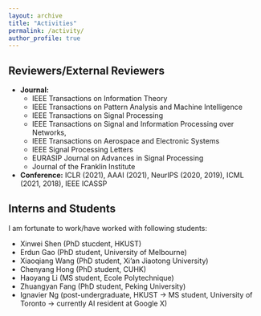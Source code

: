 ```yaml
---
layout: archive
title: "Activities"
permalink: /activity/
author_profile: true
---
```


Reviewers/External Reviewers
---
* **Journal:** 
    * IEEE Transactions on Information Theory
    * IEEE Transactions on Pattern Analysis and Machine Intelligence
    * IEEE Transactions on Signal Processing 
    * IEEE Transactions on Signal and Information Processing over Networks,
    * IEEE Transactions on Aerospace and Electronic Systems
    * IEEE Signal Processing Letters
    * EURASIP Journal on Advances in Signal Processing
    * Journal of the Franklin Institute
* **Conference:** ICLR (2021), AAAI (2021), NeurIPS (2020, 2019), ICML (2021, 2018), IEEE ICASSP

Interns and Students 
---
I am fortunate to work/have worked with following students:

* Xinwei Shen (PhD stucdent, HKUST)
* Erdun Gao (PhD student, University of Melbourne)
* Xiaoqiang Wang (PhD student, Xi’an Jiaotong University)
* Chenyang Hong (PhD student, CUHK)
* Haoyang Li (MS student, Ecole Polytechnique)
* Zhuangyan Fang (PhD student, Peking University)
* Ignavier Ng (post-undergraduate, HKUST -> MS student, University of Toronto -> currently AI resident at Google X)
